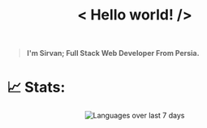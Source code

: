 
<h1 align='center'>< Hello world! /></h1>

<br>

> **I'm Sirvan; Full Stack Web Developer From Persia.**
> 


# 📈 Stats:
<div align='center'>
    <div>
        <a href='https://github.com/SirvanCheraghi'></a><img src='https://github-readme-stats.vercel.app/api/wakatime?username=SirvanCheraghi&layout=compact&hide_border=true&show_icons=true&theme=radical' alt='Languages over last 7 days' align='center'/><a/>
    </div>
    <br>

</div>
